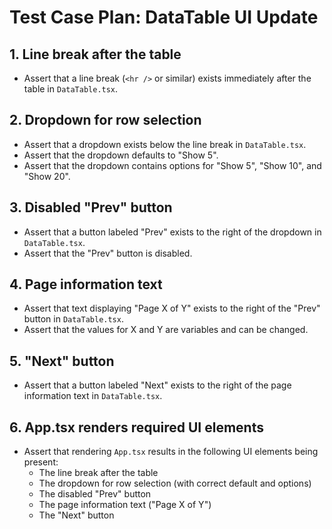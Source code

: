 # Test Case Plan: DataTable UI Update

## 1. Line break after the table

-   Assert that a line break (`<hr />` or similar) exists immediately after the table in `DataTable.tsx`.

## 2. Dropdown for row selection

-   Assert that a dropdown exists below the line break in `DataTable.tsx`.
-   Assert that the dropdown defaults to "Show 5".
-   Assert that the dropdown contains options for "Show 5", "Show 10", and "Show 20".

## 3. Disabled "Prev" button

-   Assert that a button labeled "Prev" exists to the right of the dropdown in `DataTable.tsx`.
-   Assert that the "Prev" button is disabled.

## 4. Page information text

-   Assert that text displaying "Page X of Y" exists to the right of the "Prev" button in `DataTable.tsx`.
-   Assert that the values for X and Y are variables and can be changed.

## 5. "Next" button

-   Assert that a button labeled "Next" exists to the right of the page information text in `DataTable.tsx`.

## 6. App.tsx renders required UI elements

-   Assert that rendering `App.tsx` results in the following UI elements being present:
    -   The line break after the table
    -   The dropdown for row selection (with correct default and options)
    -   The disabled "Prev" button
    -   The page information text ("Page X of Y")
    -   The "Next" button
